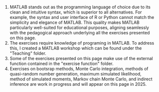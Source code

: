 1. MATLAB stands out as the programming language of choice due to its clean and intuitive syntax, which is superior to all alternatives. For example, the syntax and user interface of R or Python cannot match the simplicity and elegance of MATLAB. This quality makes MATLAB particularly well-suited for educational purposes, aligning seamlessly with the pedagogical approach underlying all the exercises presented on this page.
2. The exercises require knowledge of programing in MATLAB. To address this, I created a MATLAB workshop which can be found under the "Teaching" folder.
3. Some of the exercises presented on this page make use of the external function contained in the "exercise function" folder.
4. Exercises on bootsrap methods, Monte Carlo integration, methods of quasi-random number generation, maximum simulated likelihood, method of simulated moments, Markov chain Monte Carlo, and indirect inference are work in progress and will appear on this page in 2025.
